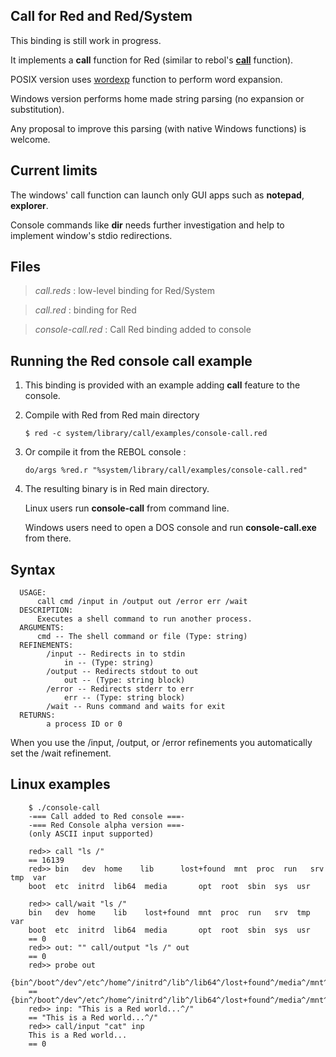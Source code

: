 Call for Red and Red/System
------------------------

This binding is still work in progress.

It implements a **call** function for Red (similar to rebol's **[call](http://rebol.com/docs/shell.html)** function).

POSIX version uses [wordexp](http://pubs.opengroup.org/onlinepubs/9699919799/functions/wordexp.html) function to perform word expansion.

Windows version performs home made string parsing (no expansion or substitution).

Any proposal to improve this parsing (with native Windows functions) is welcome.

Current limits
------------------------

The windows' call function can launch only GUI apps such as **notepad**, **explorer**.

Console commands like **dir** needs further investigation and help to implement window's stdio redirections.

Files
------------------------

>*call.reds* : low-level binding for Red/System

>*call.red* : binding for Red

>*console-call.red* : Call Red binding added to console

Running the Red console call example
------------------------

1. This binding is provided with an example adding **call** feature to the console.

1. Compile with Red from Red main directory

    `$ red -c system/library/call/examples/console-call.red`

1. Or compile it from the REBOL console :

    `do/args %red.r "%system/library/call/examples/console-call.red"`

1. The resulting binary is in Red main directory.

    Linux users run **console-call** from command line.

    Windows users need to open a DOS console and run **console-call.exe** from there.

Syntax
------------------------

      USAGE:
          call cmd /input in /output out /error err /wait
      DESCRIPTION:
          Executes a shell command to run another process.
      ARGUMENTS:
          cmd -- The shell command or file (Type: string)
      REFINEMENTS:
            /input -- Redirects in to stdin
                in -- (Type: string)
            /output -- Redirects stdout to out
                out -- (Type: string block)
            /error -- Redirects stderr to err
                err -- (Type: string block)
            /wait -- Runs command and waits for exit
      RETURNS:
            a process ID or 0

When you use the /input, /output, or /error refinements you automatically set the /wait refinement.

Linux examples
------------------------

        $ ./console-call
        -=== Call added to Red console ===-
        -=== Red Console alpha version ===-
        (only ASCII input supported)

        red>> call "ls /"
        == 16139
        red>> bin   dev  home    lib      lost+found  mnt  proc  run   srv  tmp  var
        boot  etc  initrd  lib64  media       opt  root  sbin  sys  usr

        red>> call/wait "ls /"
        bin   dev  home    lib    lost+found  mnt  proc  run   srv  tmp  var
        boot  etc  initrd  lib64  media       opt  root  sbin  sys  usr
        == 0
        red>> out: "" call/output "ls /" out
        == 0
        red>> probe out
        {bin^/boot^/dev^/etc^/home^/initrd^/lib^/lib64^/lost+found^/media^/mnt^/opt^/proc^/root^/run^/sbin^/srv^/sys^/tmp^/usr^/var^/}
        == {bin^/boot^/dev^/etc^/home^/initrd^/lib^/lib64^/lost+found^/media^/mnt^/opt^/pr
        red>> inp: "This is a Red world...^/"
        == "This is a Red world...^/"
        red>> call/input "cat" inp
        This is a Red world...
        == 0

